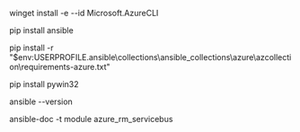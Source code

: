 winget install -e --id Microsoft.AzureCLI

pip install ansible


pip install -r "$env:USERPROFILE\.ansible\collections\ansible_collections\azure\azcollection\requirements-azure.txt"


pip install pywin32


ansible --version


ansible-doc -t module azure_rm_servicebus